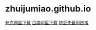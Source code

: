 # zhuijumiao.github.io

 <div class="download-section">
            <a href="https://pan.quark.cn/s/7e676157f242" class="download-btn baidu">夸克网盘下载</a>
            <a href="https://pan.baidu.com/s/12YrbNSMMvIJfX_8NwaIYqA?pwd=d2cv" class="download-btn quark">百度网盘下载</a>
<a href="https://ruanjian2025.pages.dev/" class="download-btn baidu">防丢失备用链接</a>
